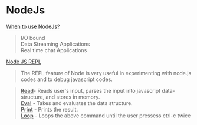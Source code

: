 # NodeJs

<u>When to use NodeJs?</u><br />
> I/O bound <br />
> Data Streaming Applications<br />
> Real time chat Applications<br />

<u>Node JS REPL</u></br>
> The REPL feature of Node is very useful in experimenting with node.js codes and to debug  javascript codes. </br>

> <u><b>Read</b></u>- Reads user's input, parses the input  into javascript data-structure, and stores in memory.</br>
> <u><b>Eval</b></u> - Takes and evaluates the data structure.</br>
> <u><b>Print</b></u> - Prints the result.</br>
> <u><b>Loop</b></u> - Loops the above command until the user pressess ctrl-c twice
> 

